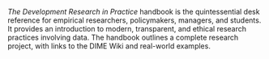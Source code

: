 _The Development Research in Practice_ handbook is the quintessential desk reference
for empirical researchers, policymakers, managers, and students. 
It provides an introduction to modern, transparent, and ethical research practices involving data. 
The handbook outlines a complete research project, with links to the DIME Wiki and real-world examples. 
